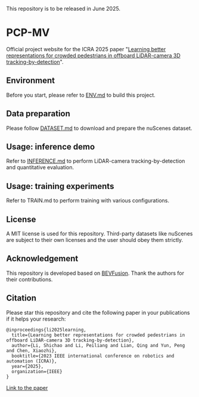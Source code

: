 This repository is to be released in June 2025.

# PCP-MV

Official project website for the ICRA 2025 paper "[Learning better representations for crowded pedestrians in offboard LiDAR-camera 3D tracking-by-detection](https://arxiv.org/abs/2505.16029)". 

## Environment
Before you start, please refer to [ENV.md](https://github.com/Nicholasli1995/PCP-MV/blob/master/docs/ENV.md) to build this project.

## Data preparation
Please follow [DATASET.md](https://github.com/Nicholasli1995/PCP-MV/blob/master/docs/DATASET.md) to download and prepare the nuScenes dataset.

## Usage: inference demo
Refer to [INFERENCE.md](https://github.com/Nicholasli1995/PCP-MV/blob/master/docs/INFERENCE.md) to perform LiDAR-camera tracking-by-detection and quantitative evaluation.

## Usage: training experiments
Refer to TRAIN.md to perform training with various configurations.

## License
A MIT license is used for this repository. Third-party datasets like nuScenes are subject to their own licenses and the user should obey them strictly.

## Acknowledgement
This repository is developed based on [BEVFusion](https://github.com/mit-han-lab/bevfusion). Thank the authors for their contributions.

## Citation
Please star this repository and cite the following paper in your publications if it helps your research:

    @inproceedings{li2025learning,
      title={Learning better representations for crowded pedestrians in offboard LiDAR-camera 3D tracking-by-detection},
      author={Li, Shichao and Li, Peiliang and Lian, Qing and Yun, Peng and Chen, Xiaozhi},
      booktitle={2023 IEEE international conference on robotics and automation (ICRA)},
      year={2025},
      organization={IEEE}
    }

[Link to the paper](https://arxiv.org/abs/2505.16029)